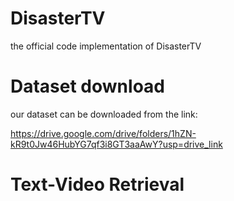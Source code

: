 # DisasterTV

the official code implementation of DisasterTV


# Dataset download

our dataset can be downloaded from the link:

https://drive.google.com/drive/folders/1hZN-kR9t0Jw46HubYG7qf3i8GT3aaAwY?usp=drive_link

# Text-Video Retrieval


